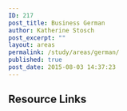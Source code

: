 ```yaml
---
ID: 217
post_title: Business German
author: Katherine Stosch
post_excerpt: ""
layout: areas
permalink: /study/areas/german/
published: true
post_date: 2015-08-03 14:37:23
---
```


<!-- Types Custom Fields: -->

<!-- resource-links -->
<h2>Resource Links</h2>
<!-- End resource-links -->

<!-- End Types Custom Fields -->